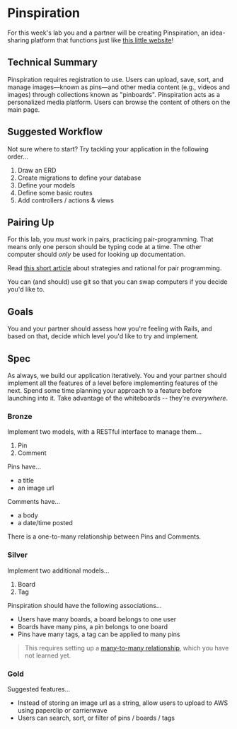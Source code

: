 # Pinspiration

For this week's lab you and a partner will be creating Pinspiration, an idea-sharing platform that functions just like [this little website](https://www.pinterest.com/)!

## Technical Summary

Pinspiration requires registration to use. Users can upload, save, sort, and manage images—known as pins—and other media content (e.g., videos and images) through collections known as "pinboards". Pinspiration acts as a personalized media platform. Users can browse the content of others on the main page.

## Suggested Workflow

Not sure where to start? Try tackling your application in the following order...
  1. Draw an ERD
  2. Create migrations to define your database
  3. Define your models
  4. Define some basic routes
  5. Add controllers / actions & views

## Pairing Up

For this lab, you *must* work in pairs, practicing pair-programming. That means only one person should be typing code at a time. The other computer should *only* be used for looking up documentation.

Read [this short article](http://codergeneral.com/strategies-for-effective-pair-programming/) about strategies and rational for pair programming.

You can (and should) use git so that you can swap computers if you decide you'd like to.

## Goals

You and your partner should assess how you're feeling with Rails, and based on that, decide which level you'd like to try and implement.

## Spec

As always, we build our application iteratively. You and your partner should implement all the features of a level before implementing features of the next. Spend some time planning your approach to a feature before launching into it. Take advantage of the whiteboards -- they're _everywhere_.

### Bronze

Implement two models, with a RESTful interface to manage them...  
  1. Pin  
  2. Comment

Pins have...
- a title
- an image url

Comments have...
- a body
- a date/time posted

There is a one-to-many relationship between Pins and Comments.

### Silver

Implement two additional models...  
  1. Board
  2. Tag

Pinspiration should have the following associations...  
- Users have many boards, a board belongs to one user
- Boards have many pins, a pin belongs to one board
- Pins have many tags, a tag can be applied to many pins

> This requires setting up a [many-to-many relationship](https://github.com/ga-wdi-lessons/rails-many-to-many), which you have not learned yet.

### Gold

Suggested features...

* Instead of storing an image url as a string, allow users to upload to AWS using
paperclip or carrierwave
* Users can search, sort, or filter of pins / boards / tags
